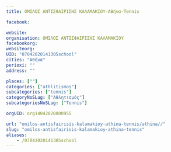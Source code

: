 ```yaml
---
title: ΟΜΙΛΟΣ ΑΝΤΙΣΦΑΙΡΙΣΗΣ ΚΑΛΑΜΑΚΙΟΥ-Αθήνα-Tennis

facebook:

website:
organisation: ΟΜΙΛΟΣ ΑΝΤΙΣΦΑΙΡΙΣΗΣ ΚΑΛΑΜΑΚΙΟΥ
facebookorg:
websiteorg:
UID: "07042020141305school"
cities: "Αθήνα"
perioxi: ""
address: ""

places: [""]
categories: ["athlitismos"]
subcategories: ["tennis"]
categoryNoSLug: ["Αθλητισμός"]
subcategoriesNoSLug: ["Tennis"]

orgUID: org14042020000955

url: "omilos-antisfairisis-kalamakioy-athina-tennis/athina//"
slug: "omilos-antisfairisis-kalamakioy-athina-tennis"
aliases:
    - /07042020141305school
---
```





